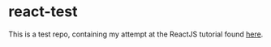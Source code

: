 # react-test
This is a test repo, containing my attempt at the ReactJS tutorial found [here](https://reactjs.org/tutorial/tutorial.html).
